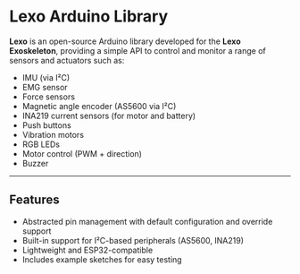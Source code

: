 # Lexo Arduino Library

**Lexo** is an open-source Arduino library developed for the **Lexo Exoskeleton**, providing a simple API to control and monitor a range of sensors and actuators such as:

- IMU (via I²C)
- EMG sensor
- Force sensors
- Magnetic angle encoder (AS5600 via I²C)
- INA219 current sensors (for motor and battery)
- Push buttons
- Vibration motors
- RGB LEDs
- Motor control (PWM + direction)
- Buzzer

---

## Features

- Abstracted pin management with default configuration and override support
- Built-in support for I²C-based peripherals (AS5600, INA219)
- Lightweight and ESP32-compatible
- Includes example sketches for easy testing



